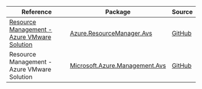 | Reference | Package | Source |
|---|---|---|
|[Resource Management - Azure VMware Solution](resourcemanager.avs-readme.md)|[Azure.ResourceManager.Avs](https://www.nuget.org/packages/Azure.ResourceManager.Avs)|[GitHub](https://github.com/Azure/azure-sdk-for-net/blob/main/sdk/avs/Azure.ResourceManager.Avs)|
|Resource Management - Azure VMware Solution|[Microsoft.Azure.Management.Avs](https://www.nuget.org/packages/Microsoft.Azure.Management.Avs)|[GitHub](https://github.com/Azure/azure-sdk-for-net)|
